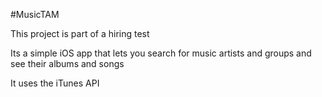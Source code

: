 #MusicTAM

This project is part of a hiring test

Its a simple iOS app that lets you search for music artists and groups and see their albums and songs

It uses the iTunes API
